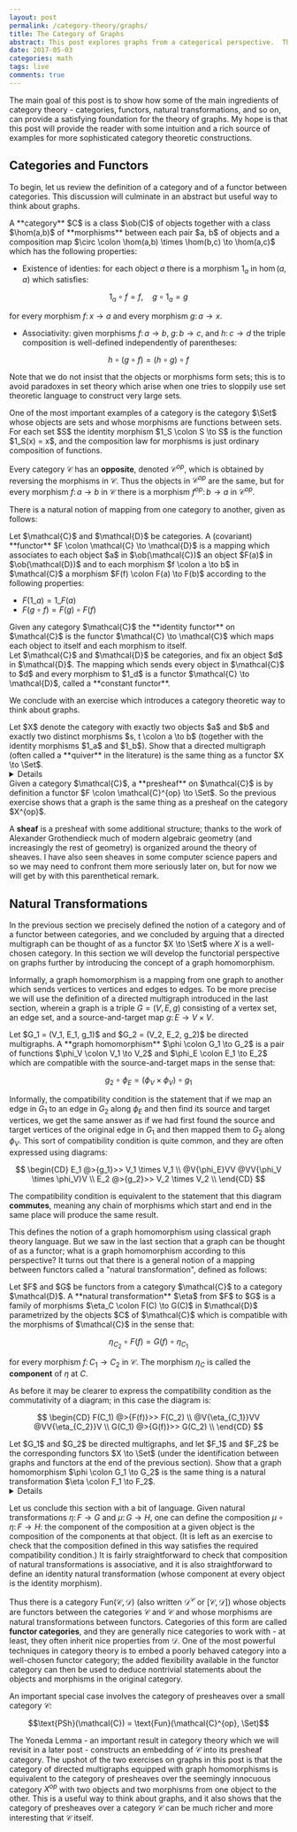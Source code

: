 ```yaml
---
layout: post
permalink: /category-theory/graphs/
title: The Category of Graphs
abstract: This post explores graphs from a categorical perspective.  The focus is on introducing some of the key ideas of category theory in a familiar setting; in future posts we may see how category can clarify some difficult constructions in graph theory.
date: 2017-05-03
categories: math
tags: live
comments: true
---
```


The main goal of this post is to show how some of the main ingredients of category theory - categories, functors, natural transformations, and so on, can provide a satisfying foundation for the theory of graphs.
My hope is that this post will provide the reader with some intuition and a rich source of examples for more sophisticated category theoretic constructions.

## Categories and Functors

To begin, let us review the definition of a category and of a functor between categories.
This discussion will culminate in an abstract but useful way to think about graphs.

<div class="definition">
A **category** $C$ is a class $\ob(C)$ of objects together with a class $\hom(a,b)$ of **morphisms** between each pair $a, b$ of objects and a composition map $\circ \colon \hom(a,b) \times \hom(b,c) \to \hom(a,c)$ which has the following properties:

- Existence of identies: for each object $a$ there is a morphism $1_a$ in $\hom(a, a)$ which satisfies:

$$1_a \circ f = f, \quad g \circ 1_a = g$$

for every morphism $f \colon x \to a$ and every morphism $g \colon a \to x$.

- Associativity: given morphisms $f \colon a \to b$, $g \colon b \to c$, and $h \colon c \to d$ the triple composition is well-defined independently of parentheses:

$$h \circ (g \circ f) = (h \circ g) \circ f$$

</div>

Note that we do not insist that the objects or morphisms form sets; this is to avoid paradoxes in set theory which arise when one tries to sloppily use set theoretic language to construct very large sets.

<div class="example">
One of the most important examples of a category is the category $\Set$ whose objects are sets and whose morphisms are functions between sets.
For each set $S$ the identity morphism $1_S \colon S \to S$ is the function $1_S(x) = x$, and the composition law for morphisms is just ordinary composition of functions.
</div>

Every category $\mathcal{C}$ has an **opposite**, denoted $\mathcal{C}^{op}$, which is obtained by reversing the morphisms in $\mathcal{C}$.
Thus the objects in $\mathcal{C}^{op}$ are the same, but for every morphism $f \colon a \to b$ in $\mathcal{C}$ there is a morphism $f^{op} \colon b \to a$ in $\mathcal{C}^{op}$.

There is a natural notion of mapping from one category to another, given as follows:

<div class="definition">
Let $\mathcal{C}$ and $\mathcal{D}$ be categories.
A (covariant) **functor** $F \colon \mathcal{C} \to \mathcal{D}$ is a mapping which associates to each object $a$ in $\ob(\mathcal{C})$ an object $F(a)$ in $\ob(\mathcal{D})$ and to each morphism $f \colon a \to b$ in $\mathcal{C}$ a morphism $F(f) \colon F(a) \to F(b)$ according to the following properties:

- $F(1\_a) = 1\_{F(a)}$
- $F(g \circ f) = F(g) \circ F(f)$

</div>

<div class="example">
Given any category $\mathcal{C}$ the **identity functor** on $\mathcal{C}$ is the functor $\mathcal{C} \to \mathcal{C}$ which maps each object to itself and each morphism to itself.
</div>

<div class="example">
Let $\mathcal{C}$ and $\mathcal{D}$ be categories, and fix an object $d$ in $\mathcal{D}$.
The mapping which sends every object in $\mathcal{C}$ to $d$ and every morphism to $1_d$ is a functor $\mathcal{C} \to \mathcal{D}$, called a **constant functor**.
</div>

We conclude with an exercise which introduces a category theoretic way to think about graphs.

<div class="exercise" text="Graphs as functors">
Let $X$ denote the category with exactly two objects $a$ and $b$ and exactly two distinct morphisms $s, t \colon a \to b$ (together with the identity morphisms $1_a$ and $1_b$).
Show that a directed multigraph (often called a **quiver** in the literature) is the same thing as a functor $X \to \Set$.
</div>
<details>
<div class="solution">
Recall that a directed multigraph consists of a set $V$ of vertices together with a set $E$ of edges.
Each edge has a source vertex and a target vertex, though in general one allows different edges to have the same source and target; thus part of the structure of the graph is a function $g \colon E \to V \times V$ sending an edge to its source and target vertices. 

Now, let $F \colon X \to \Set$ be a functor.
Since $F$ maps objects to objects we have two sets $F(a)$ and $F(b)$, and since $F$ maps morphisms to morphisms we also have two functions $F(s), F(t) \colon F(a) \to F(b)$.
From these ingredients we aim to manufacture a graph.

The idea is as follows: let $E = F(a)$, $V = F(b)$, and define $g \colon E \to V \times V$ by

$$g(e) = (F(s)(e), F(t)(e))$$

In other words, $F(a)$ is the edge set of the graph, $F(b)$ is the vertex set of the graph, and the maps $F(s)$ and $F(t)$ determine the source and target, respectively, of each edge.

This process is of course reversible: starting with a graph $G = (V, E, g)$ where $g \colon E \to V \times V$ is the source-and-target map, we can construct a functor $F \colon X \to \Set$ as follows.
The values of $F$ on objects is given by $F(a) = E$ and $F(b) = V$.
To define $F$ on morphisms let $\pi_1$ and $\pi_2$ be the functions $V \times V \to V$ which project onto the first and second factors, respectively, so that $\pi_1(v_1, v_2) = v_1$ and $\pi_2(v_1, v_2) = v_2$.
Finally, define:

$$F(s) = \pi_1 \circ g, \quad F(t) = \pi_2 \circ g$$

Ordinarily we would need to check that $F$ preserves compositions of morphisms, but since there are no nontrivial compositions in $X$ we are done.
</div>
</details>

<div class="remark">
Given a category $\mathcal{C}$, a **presheaf** on $\mathcal{C}$ is by definition a functor $F \colon \mathcal{C}^{op} \to \Set$.
So the previous exercise shows that a graph is the same thing as a presheaf on the category $X^{op}$.

A **sheaf** is a presheaf with some additional structure; thanks to the work of Alexander Grothendieck much of modern algebraic geometry (and increasingly the rest of geometry) is organized around the theory of sheaves.
I have also seen sheaves in some computer science papers and so we may need to confront them more seriously later on, but for now we will get by with this parenthetical remark.
</div>

## Natural Transformations

In the previous section we precisely defined the notion of a category and of a functor between categories, and we concluded by arguing that a directed multigraph can be thought of as a functor $X \to \Set$ where $X$ is a well-chosen category.
In this section we will develop the functorial perspective on graphs further by introducing the concept of a graph homomorphism.

Informally, a graph homomorphism is a mapping from one graph to another which sends vertices to vertices and edges to edges.
To be more precise we will use the definition of a directed multigraph introduced in the last section, wherein a graph is a triple $G = (V, E, g)$ consisting of a vertex set, an edge set, and a source-and-target map $g \colon E \to V \times V$. 

<div class="definition">
Let $G_1 = (V_1, E_1, g_1)$ and $G_2 = (V_2, E_2, g_2)$ be directed multigraphs.  A **graph homomorphism** $\phi \colon G_1 \to G_2$ is a pair of functions $\phi_V \colon V_1 \to V_2$ and $\phi_E \colon E_1 \to E_2$ which are compatible with the source-and-target maps in the sense that:

$$g_2 \circ \phi_E = (\phi_V \times \phi_V) \circ g_1$$

</div>

Informally, the compatibility condition is the statement that if we map an edge in $G_1$ to an edge in $G_2$ along $\phi_E$ and then find its source and target vertices, we get the same answer as if we had first found the source and target vertices of the original edge in $G_1$ and then mapped them to $G_2$ along $\phi_V$.
This sort of compatibility condition is quite common, and they are often expressed using diagrams:

$$
\begin{CD}
E_1 @>{g_1}>> V_1 \times V_1 \\
@V{\phi_E}VV @VV{\phi_V \times \phi_V}V \\
E_2 @>{g_2}>> V_2 \times V_2 \\
\end{CD}
$$

The compatibility condition is equivalent to the statement that this diagram **commutes**, meaning any chain of morphisms which start and end in the same place will produce the same result.

This defines the notion of a graph homomorphism using classical graph theory language.
But we saw in the last section that a graph can be thought of as a functor; what is a graph homomorphism according to this perspective?
It turns out that there is a general notion of a mapping between functors called a "natural transformation", defined as follows:

<div class="definition">
Let $F$ and $G$ be functors from a category $\mathcal{C}$ to a category $\mathcal{D}$.
A **natural transformation** $\eta$ from $F$ to $G$ is a family of morphisms $\eta_C \colon F(C) \to G(C)$ in $\mathcal{D}$ parametrized by the objects $C$ of $\mathcal{C}$ which is compatible with the morphisms of $\mathcal{C}$ in the sense that: 

$$\eta_{C_2} \circ F(f) = G(f) \circ \eta_{C_1}$$

for every morphism $f \colon C_1 \to C_2$ in $\mathcal{C}$.
The morphism $\eta_C$ is called the **component** of $\eta$ at $C$.
</div>

As before it may be clearer to express the compatibility condition as the commutativity of a diagram; in this case the diagram is:

$$
\begin{CD}
F(C_1) @>{F(f)}>> F(C_2) \\
@V{\eta_{C_1}}VV @VV{\eta_{C_2}}V \\
G(C_1) @>{G(f)}>> G(C_2) \\
\end{CD}
$$

<div class="exercise" text="Graph homomorphisms as natural transformations">
Let $G_1$ and $G_2$ be directed multigraphs, and let $F_1$ and $F_2$ be the corresponding functors $X \to \Set$ (under the identification between graphs and functors at the end of the previous section).
Show that a graph homomorphism $\phi \colon G_1 \to G_2$ is the same thing is a natural transformation $\eta \colon F_1 \to F_2$.
</div>
<details>
<div class="solution">
Let us begin with a graph homomorphism $\phi \colon G_1 \to G_2$ and construct the corresponding natural transformation $\eta \colon F_1 \to F_2$.
Recall that $\phi$ consists of a pair of functions $\phi_V \colon V_1 \to V_2$ and $\phi_E \colon E_1 \to E_2$ which are compatible with the source-and-target maps.

To construct $\eta$ we must specify morphisms $\eta_a \colon F_1(a) \to F_2(a)$ and $\eta_b \colon F_1(b) \to F_2(b)$ corresponding to the objects $a$ and $b$ of $X$.
Since $F_1$ and $F_2$ each send $a$ to the edge sets of the corresponding graphs, let $\eta_a = \phi_E$; similary, since $b$ maps to vertex sets we may define $\eta_b = \phi_V$.
To show that $\eta_a$ and $\eta_b$ together define a natural transformation, we must check the compatibility condition:

$$\eta_b \circ F_1(f) = F_2(f) \circ \eta_a$$

for any morphism $f \colon a \to b$.
To verify this, we will use the compatibility condition between $\phi_E$ and $\phi_V$ from the definition of a graph homomorphism, which asserts:

$$
\begin{equation} \label{compatible}
g_2 \circ \phi_E = (\phi_V \times \phi_V) \circ g_1
\end{equation}
$$

Projecting both sides of this equation onto the first factor of $V_2 \times V_2$, we get:

$$\pi_1 \circ g_2 \circ \phi_E = \pi_1 \circ (\phi_V \times \phi_V) \circ g_1 = \phi_V \circ \pi_1 \circ g_1$$

But according to the correspondence between graphs and functors we have that $\pi_1 \circ g_2 = F_2(s)$ and $\pi_1 \circ g_1 = F_1(s)$ where $s$ is one of the two morphisms $a \to b$ in $X$.  
Substituting $\phi_E = \eta_a$ and $\phi_V = \eta_b$, we get:

$$F_2(s) \circ \eta_a = \eta_b \circ F_1(s)$$

This is the compatibility condition between $\eta$ and $s$.
Compatibility between $\eta$ and $t$ follows by projecting the compatibility equation \eqref{compatible} onto the second factor of $V_2 \times V$.
There are no further morphisms (other than the identities) in $X$, so we have shown that $\eta$ is indeed a natural transformation.

To complete the exercise, we must also show that every natural transformation $\eta \colon F_1 \to F_2$ determines a graph homomorphism $G_1 \to G_2$.
This amounts to reversing the construction above: the component $\eta_a$ is a function $E_1 \to E_2$, the component $\eta_b$ is a function $V_1 \to V_2$, and the compatibility condition in the definition of graph homomorphism follows from the compatibility condition in the definition of natural transformation.
The details are left to the reader.
</div>
</details>

Let us conclude this section with a bit of language.
Given natural transformations $\eta \colon F \to G$ and $\mu \colon G \to H$, one can define the composition $\mu \circ \eta \colon F \to H$: the component of the composition at a given object is the composition of the components at that object.
(It is left as an exercise to check that the composition defined in this way satisfies the required compatibility condition.)
It is fairly straightforward to check that composition of natural transformations is associative, and it is also straightforward to define an identity natural transformation (whose component at every object is the identity morphism).

Thus there is a category $\text{Fun}(\mathcal{C}, \mathcal{D})$ (also written $\mathcal{D}^\mathcal{C}$ or $[\mathcal{C}, \mathcal{D}]$) whose objects are functors between the categories $\mathcal{C}$ and $\mathcal{C}$ and whose morphisms are natural transformations between functors.
Categories of this form are called **functor categories**, and they are generally nice categories to work with - at least, they often inherit nice properties from $\mathcal{D}$.
One of the most powerful techniques in category theory is to embed a poorly behaved category into a well-chosen functor category; the added flexibility available in the functor category can then be used to deduce nontrivial statements about the objects and morphisms in the original category.

An important special case involves the category of presheaves over a small category $\mathcal{C}$:

$$\text{PSh}(\mathcal{C}) = \text{Fun}(\mathcal{C}^{op}, \Set)$$

The Yoneda Lemma - an important result in category theory which we will revisit in a later post - constructs an embedding of $\mathcal{C}$ into its presheaf category.
The upshot of the two exercises on graphs in this post is that the category of directed multigraphs equipped with graph homomorphisms is equivalent to the category of presheaves over the seemingly innocuous category $X^{op}$ with two objects and two morphisms from one object to the other.
This is a useful way to think about graphs, and it also shows that the category of presheaves over a category $\mathcal{C}$ can be much richer and more interesting that $\mathcal{C}$ itself.
